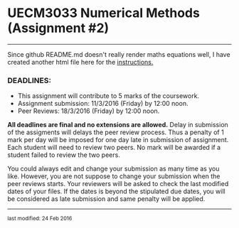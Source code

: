 UECM3033 Numerical Methods (Assignment #2)
========================================================
--------------------------------------------------------



Since github README.md doesn't really render maths equations well, I have created another html file here for the [instructions.](http://yongkheng.github.io/UECM3033_assign2/instructions.html)



### DEADLINES:

 - This assignment will contribute to 5 marks of the coursework.
 - Assignment submission: 11/3/2016 (Friday) by 12:00 noon.
 - Peer Reviews: 18/3/2016 (Friday) by 12:00 noon.

**All deadlines are final and no extensions are allowed.** Delay in submission of the assigments will delays the peer review process. Thus a penalty of 1 mark per day will be imposed for one day late in submission of assignment. Each student will need to review two peers. No mark will be awarded if a student failed to review the two peers.

You could always edit and change your submission as many time as you like. However, you are not suppose to change your submission when the peer reviews starts. Your reviewers will be asked to check the last modified dates of your files. If the dates is beyond the stipulated due dates, you will be considered as late submission and same penalty will be applied.



-----------------------------------

<sup>last modified: 24 Feb 2016</sup>
